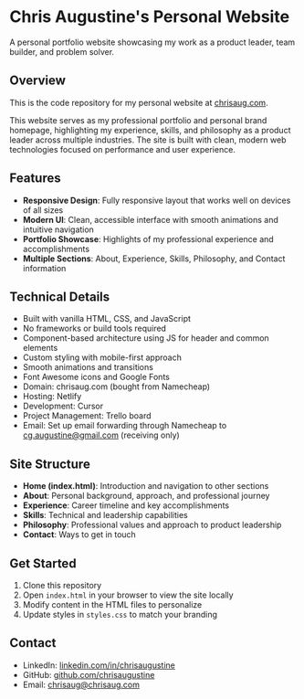 # Chris Augustine's Personal Website

A personal portfolio website showcasing my work as a product leader, team builder, and problem solver.

## Overview

This is the code repository for my personal website at [chrisaug.com](https://chrisaug.com).

This website serves as my professional portfolio and personal brand homepage, highlighting my experience, skills, and philosophy as a product leader across multiple industries. The site is built with clean, modern web technologies focused on performance and user experience.

## Features

- **Responsive Design**: Fully responsive layout that works well on devices of all sizes
- **Modern UI**: Clean, accessible interface with smooth animations and intuitive navigation
- **Portfolio Showcase**: Highlights of my professional experience and accomplishments
- **Multiple Sections**: About, Experience, Skills, Philosophy, and Contact information

## Technical Details

- Built with vanilla HTML, CSS, and JavaScript
- No frameworks or build tools required
- Component-based architecture using JS for header and common elements
- Custom styling with mobile-first approach
- Smooth animations and transitions
- Font Awesome icons and Google Fonts
- Domain: chrisaug.com (bought from Namecheap)
- Hosting: Netlify
- Development: Cursor
- Project Management: Trello board
- Email: Set up email forwarding through Namecheap to cg.augustine@gmail.com (receiving only)


## Site Structure

- **Home (index.html)**: Introduction and navigation to other sections
- **About**: Personal background, approach, and professional journey
- **Experience**: Career timeline and key accomplishments
- **Skills**: Technical and leadership capabilities
- **Philosophy**: Professional values and approach to product leadership
- **Contact**: Ways to get in touch

## Get Started

1. Clone this repository
2. Open `index.html` in your browser to view the site locally
3. Modify content in the HTML files to personalize
4. Update styles in `styles.css` to match your branding

## Contact

- LinkedIn: [linkedin.com/in/chrisaugustine](https://linkedin.com/in/chrisaug21)
- GitHub: [github.com/chrisaugustine](https://github.com/chrisaug21)
- Email: [chrisaug@chrisaug.com](mailto:chris@chrisaug.com)